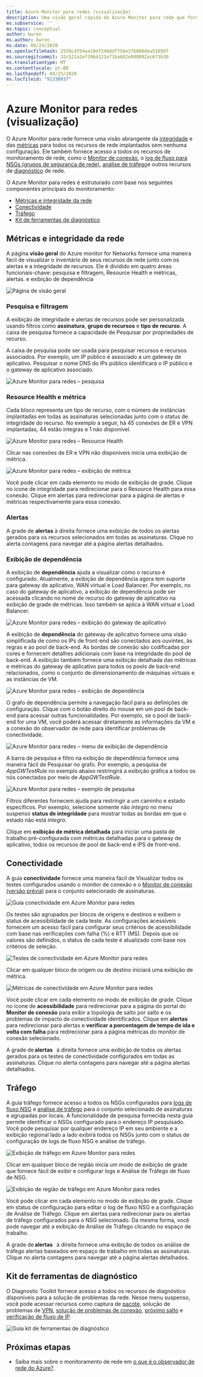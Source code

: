 ```yaml
---
title: Azure Monitor para redes (visualização)
description: Uma visão geral rápida de Azure Monitor para rede que fornece uma visão abrangente da integridade e das métricas para todos os recursos de rede implantados sem nenhuma configuração.
ms.subservice: ''
ms.topic: conceptual
author: bwren
ms.author: bwren
ms.date: 09/24/2020
ms.openlocfilehash: 2559c4f54aa19df248ddf756e376809dea516997
ms.sourcegitcommit: 32c521a2ef396d121e71ba682e098092ac673b30
ms.translationtype: MT
ms.contentlocale: pt-BR
ms.lasthandoff: 09/25/2020
ms.locfileid: "91330937"
---
```

# <a name="azure-monitor-for-networks-preview"></a>Azure Monitor para redes (visualização)
O Azure Monitor para rede fornece uma visão abrangente da [integridade](https://docs.microsoft.com/azure/service-health/resource-health-checks-resource-types) e das [métricas](../platform/metrics-supported.md) para todos os recursos de rede implantados sem nenhuma configuração.  Ele também fornece acesso a todos os recursos de monitoramento de rede, como o [Monitor de conexão](../../network-watcher/connection-monitor-preview.md), o [log de fluxo para NSGs (grupos de segurança de rede)](../../network-watcher/network-watcher-nsg-flow-logging-overview.md), [análise de tráfego](../../network-watcher/traffic-analytics.md)e outros recursos de [diagnóstico](../../network-watcher/network-watcher-monitoring-overview.md#diagnostics) de rede.

O Azure Monitor para redes é estruturado com base nos seguintes componentes principais do monitoramento:
- [Métricas e integridade da rede](#networkhealth)
- [Conectividade](#connectivity)
- [Tráfego](#traffic)
- [Kit de ferramentas de diagnóstico](#diagnostictoolkit)

## <a name="network-health-and-metrics"></a><a name="networkhealth"></a>Métricas e integridade da rede

A página **visão geral** do Azure monitor for Networks fornece uma maneira fácil de visualizar o inventário de seus recursos de rede junto com os alertas e a integridade de recursos. Ele é dividido em quatro áreas funcionais-chave: pesquisa e filtragem, Resource Health e métricas, alertas. e exibição de dependência

![Página de visão geral](media/network-insights-overview/overview.png)

### <a name="search-and-filtering"></a>Pesquisa e filtragem
A exibição de integridade e alertas de recursos pode ser personalizada usando filtros como **assinatura**, **grupo de recursos** e **tipo de recurso**. A caixa de pesquisa fornece a capacidade de Pesquisar por propriedades de recurso.

A caixa de pesquisa pode ser usada para pesquisar recursos e recursos associados. Por exemplo, um IP público é associado a um gateway de aplicativo. Pesquisar o nome DNS do IPs público identificará o IP público e o gateway de aplicativo associado.

![Azure Monitor para redes – pesquisa](media/network-insights-overview/search.png)


### <a name="resource-health-and-metric"></a>Resource Health e métrica
Cada bloco representa um tipo de recurso, com o número de instâncias implantadas em todas as assinaturas selecionadas junto com o status de integridade do recurso. No exemplo a seguir, há 45 conexões de ER e VPN implantadas, 44 estão íntegras e 1 não disponível.

![Azure Monitor para redes – Resource Health](media/network-insights-overview/resource-health.png)

Clicar nas conexões de ER e VPN não disponíveis inicia uma exibição de métrica. 

![Azure Monitor para redes – exibição de métrica](media/network-insights-overview/metric-view.png)

Você pode clicar em cada elemento no modo de exibição de grade. Clique no ícone de integridade para redirecionar para o Resource Health para essa conexão. Clique em alertas para redirecionar para a página de alertas e métricas respectivamente para essa conexão. 

### <a name="alerts"></a>Alertas
A grade de **alertas** à direita fornece uma exibição de todos os alertas gerados para os recursos selecionados em todas as assinaturas. Clique no alerta contagens para navegar até a página alertas detalhados.

### <a name="dependency-view"></a>Exibição de dependência
A exibição de **dependência** ajuda a visualizar como o recurso é configurado. Atualmente, a exibição de dependência agora tem suporte para gateway de aplicativo, WAN virtual e Load Balancer. Por exemplo, no caso do gateway de aplicativo, a exibição de dependência pode ser acessada clicando no nome de recurso do gateway de aplicativo na exibição de grade de métricas. Isso também se aplica à WAN virtual e Load Balancer.

![Azure Monitor para redes – exibição do gateway de aplicativo](media/network-insights-overview/application-gateway.png)

A exibição de **dependência** do gateway de aplicativo fornece uma visão simplificada de como os IPs de front-end são conectados aos ouvintes, às regras e ao pool de back-end. As bordas de conexão são codificadas por cores e fornecem detalhes adicionais com base na integridade do pool de back-end. A exibição também fornece uma exibição detalhada das métricas e métricas do gateway de aplicativo para todos os pools de back-end relacionados, como o conjunto de dimensionamento de máquinas virtuais e as instâncias de VM.

![Azure Monitor para redes – exibição de dependência](media/network-insights-overview/dependency-view.png)

O grafo de dependência permite a navegação fácil para as definições de configuração. Clique com o botão direito do mouse em um pool de back-end para acessar outras funcionalidades. Por exemplo, se o pool de back-end for uma VM, você poderá acessar diretamente as informações da VM e a conexão do observador de rede para identificar problemas de conectividade.

![Azure Monitor para redes – menu de exibição de dependência](media/network-insights-overview/dependency-view-menu.png)

A barra de pesquisa e filtro na exibição de dependência fornece uma maneira fácil de Pesquisar no grafo. Por exemplo, a pesquisa de *AppGWTestRule* no exemplo abaixo restringirá a exibição gráfica a todos os nós conectados por meio de *AppGWTestRule*.

![Azure Monitor para redes – exemplo de pesquisa](media/network-insights-overview/search-example.png)

Filtros diferentes fornecem ajuda para restringir a um caminho e estado específicos. Por exemplo, selecione somente não *íntegro* no menu suspenso **status de integridade** para mostrar todas as bordas em que o estado não está *íntegro*.

Clique em **exibição de métrica detalhada** para iniciar uma pasta de trabalho pré-configurada com métricas detalhadas para o gateway de aplicativo, todos os recursos de pool de back-end e IPS de front-end. 

## <a name="connectivity"></a><a name="connectivity"></a>Conectividade

A guia **conectividade** fornece uma maneira fácil de Visualizar todos os testes configurados usando o monitor de conexão e o [Monitor de conexão (versão prévia)](../../network-watcher/connection-monitor-preview.md) para o conjunto selecionado de assinaturas.

![Guia conectividade em Azure Monitor para redes](media/network-insights-overview/azure-monitor-for-networks-connectivity-tab.png)

Os testes são agrupados por blocos de origens e destinos e exibem o status de acessibilidade de cada teste. As configurações acessíveis fornecem um acesso fácil para configurar seus critérios de acessibilidade com base nas verificações com falha (%) e RTT (MS). Depois que os valores são definidos, o status de cada teste é atualizado com base nos critérios de seleção.

![Testes de conectividade em Azure Monitor para redes](media/network-insights-overview/azure-monitor-for-networks-connectivity-tests.png)

Clicar em qualquer bloco de origem ou de destino iniciará uma exibição de métrica.

![Métricas de conectividade em Azure Monitor para redes](media/network-insights-overview/azure-monitor-for-networks-connectivity-metrics.png)


Você pode clicar em cada elemento no modo de exibição de grade. Clique no ícone de **acessibilidade** para redirecionar para a página do portal do **Monitor de conexão** para exibir a topologia de salto por salto e os problemas de impacto de conectividade identificados. Clique em **alertas** para redirecionar para alertas e **verificar a porcentagem de tempo de ida e volta com falha** para redirecionar para a página métricas do monitor de conexão selecionado.

A grade de **alertas**   à direita fornece uma exibição de todos os alertas gerados para os testes de conectividade configurados em todas as assinaturas. Clique no alerta contagens para navegar até a página alertas detalhados.

## <a name="traffic"></a><a name="traffic"></a>Tráfego
A guia tráfego fornece acesso a todos os NSGs configurados para [logs de fluxo NSG](../../network-watcher/network-watcher-nsg-flow-logging-overview.md) e [análise de tráfego](../../network-watcher/traffic-analytics.md) para o conjunto selecionado de assinaturas e agrupadas por locais. A funcionalidade de pesquisa fornecida nesta guia permite identificar o NSGs configurado para o endereço IP pesquisado. Você pode pesquisar por qualquer endereço IP em seu ambiente e a exibição regional lado a lado exibirá todos os NSGs junto com o status de configuração de logs de fluxo NSG e análise de tráfego.

![Exibição de tráfego em Azure Monitor para redes](media/network-insights-overview/azure-monitor-for-networks-traffic-view.png)

Clicar em qualquer bloco de região inicia um modo de exibição de grade que fornece fácil de exibir e configurar logs e Análise de Tráfego de fluxo de NSG.  

![Exibição de região de tráfego em Azure Monitor para redes](media/network-insights-overview/azure-monitor-for-networks-traffic-region-view.png)

Você pode clicar em cada elemento no modo de exibição de grade. Clique em status de configuração para editar o log de fluxo NSG e a configuração de Análise de Tráfego. Clique em alertas para redirecionar para os alertas de tráfego configurados para o NSG selecionado. Da mesma forma, você pode navegar até a exibição de Análise de Tráfego clicando no espaço de trabalho.  

A grade de **alertas**   à direita fornece uma exibição de todos os análise de tráfego alertas baseados em espaço de trabalho em todas as assinaturas. Clique no alerta contagens para navegar até a página alertas detalhados.

## <a name="diagnostic-toolkit"></a><a name="diagnostictoolkit"></a> Kit de ferramentas de diagnóstico
O Diagnostic Toolkit fornece acesso a todos os recursos de diagnóstico disponíveis para a solução de problemas da rede. Nesse menu suspenso, você pode acessar recursos como captura de [pacote](../../network-watcher/network-watcher-packet-capture-overview.md), solução de problemas de [VPN](../../network-watcher/network-watcher-troubleshoot-overview.md), [solução de problemas de conexão](../../network-watcher/network-watcher-connectivity-overview.md), [próximo salto](../../network-watcher/network-watcher-next-hop-overview.md) e [verificação de fluxo de IP](../../network-watcher/network-watcher-ip-flow-verify-overview.md).

![Guia kit de ferramentas de diagnóstico](media/network-insights-overview/azure-monitor-for-networks-diagnostic-toolkit.png)

## <a name="next-steps"></a>Próximas etapas

- Saiba mais sobre o monitoramento de rede em [o que é o observador de rede do Azure?](../../network-watcher/network-watcher-monitoring-overview.md).
